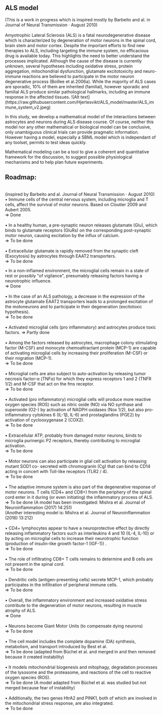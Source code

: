 <h2>ALS model</h2>
(This is a work in progress which is inspired mostly by Barbeito and al. in Journal of Neural Transmission · August 2010) 
<br><br>
Amyotrophic Lateral Sclerosis (ALS) is a fatal neurodegenerative disease which is characterized by degeneration of motor neurons in the spinal cord, brain stem and motor cortex.
Despite the important efforts to find new therapies to ALS, including targeting the immune system, no efficacious drug is available today. 
This highlights the need to better understand the processes implicated.
Although the cause of the disease is currently unknown, several hypotheses including oxidative stress, protein aggregation, mitochondrial dysfunction, glutamate excitotoxicity and neuro-immune reactions are believed to participate in the motor neuron degenerative process (Boillee et al.2006a). 
While the majority of ALS cases are sporadic, 10% of them are inherited (familial), however sporadic and familial ALS produce similar pathological hallmarks, including an immune response in the affected tissues.
![Alt text](https://raw.githubusercontent.com/Hjertesvikt/ALS_model/master/ALS_immune_system_v2.jpeg)

In this study, we develop a mathematical model of the interactions between astrocytes and neurons during ALS disease course.
Of course, neither this model nor any other mathematical or biological model can be conclusive, only unambiguous clinical trials can provide pragmatic information. However having a model, especially a SBML model which is independant of any toolset, permits to test ideas quickly.

Mathematical modeling can be a tool to give a coherent and quantitative framework for the discussion, to suggest possible physiological mechanisms and to help plan future experiments.

<h2>Roadmap: </h2><br>
(inspired by Barbeito and al. Journal of Neural Transmission · August 2010) 
<br>
• Immune cells of the central nervous system, including microglia and T cells, affect the
survival of motor neurons. Based on Cloutier 2009 and  Aubert 2005.<br>
=> Done<br>
<br>
• In a healthy human, a pre-synaptic neuron releases glutamate (Glu), which binds to
glutamate receptors (GluRs) on the corresponding post-synaptic motor neuron, causing
excitation by the influx of calcium.<br>
=> To be done<br>
<br>
• Extracellular glutamate is rapidly removed from the synaptic cleft (Exocytosis) by
astrocytes through EAAT2 transporters.<br>
=> To be done<br>

• In a non-inflamed environment, the microglial cells remain in a state of rest or possibly "of
vigilance", presumably releasing factors having a neurotrophic influence.<br>
=> Done<br>
<br>
• In the case of an ALS pathology, a decrease in the expression of the astrocyte glutamate
EAAT2 transporters leads to a prolonged excitation of the motoneurons and to participate in
their degeneration (excitotoxic hypothesis).<br>
=> To be done<br>
<br>
• Activated microglial cells (pro inflammatory) and astrocytes produce toxic factors.
=> Partly done<br>
<br>
• Among the factors released by astrocytes, macrophage colony stimulating factor (M-CSF)
and monocyte chemoattractant protein (MCP-1) are capable of activating microglial cells
by increasing their proliferation (M-CSF) or their migration (MCP-1).<br>
=> To be done<br>
<br>
• Microglial cells are also subject to auto-activation by releasing tumor necrosis factor-α
(TNFα) for which they express receptors 1 and 2 (TNFR 1/2) and M-CSF that act on the fms
receptor.<br>
=> To be done<br>
<br>
• Activated (pro inflammatory) microglial cells will produce more reactive oxygen species
(ROS) such as nitric oxide (NO) via NO synthase and superoxide (O2-) by activation of
NADPH oxidases (Nox 1/2), but also pro-inflammatory cytokines 6 (IL-1β, IL-6) and
prostaglandins (PGE2) by activation of cyclooxygenase 2 (COX2).<br>
=> To be done<br>
<br>
• Extracellular ATP, probably from damaged motor neurons, binds to microglia purinergic P2
receptors, thereby contributing to microglial activation.<br>
=> To be done<br>
<br>
• Motor neurons can also participate in glial cell activation by releasing mutant SOD1 co-
secreted with chromogranin (Cg) that can bind to CD14 acting in concert with Toll-like
receptors (TLR2 / 4).<br>
=> To be done<br>
<br>
• The adaptive immune system is also part of the degenerative response of motor neurons. T
cells (CD4+ and CD8+) from the periphery of the spinal cord enter in it during (or even
initiating) the inflammatory process of ALS.<br>
=> To be done 
(A model has been investigated: Mishra et al. Journal of Neuroinflammation (2017) 14:251)<br>
(Another interesting model is: Mishra et al. Journal of Neuroinflammation (2016) 13:212)<br>
<br>
• CD4+ lymphocytes appear to have a neuroprotective effect by directly releasing
inflammatory factors such as interleukins 4 and 10 (IL-4, IL-10) or by acting on microglial
cells to increase their neurotrophic function (production of insulin-like growth factor-1
(IGF-1)) .<br>
=> To be done<br>
<br>
• The role of infiltrating CD8+ T cells remains to determine and B cells are not present in the
spinal cord.<br>
=> To be done<br>
<br>
• Dendritic cells (antigen-presenting cells) secrete MCP-1, which probably participates in the
infiltration of peripheral immune cells.<br>
=> To be done<br>
<br>
• Overall, the inflammatory environment and increased oxidative stress contribute to the
degeneration of motor neurons, resulting in muscle atrophy of ALS.<br>
=> Done<br>
<br>
• Neurons become Giant Motor Units (to compensate dying neurons)<br>
=> To be done<br>
<br>
• The cell model includes the complete dopamine (DA) synthesis, metabolism, and transport
introduced by Best et al.<br>
=> To be done (adapted from Büchel et al. and merged in and then removed because it created instability)<br>
<br>
• It models mitochondrial biogenesis and mitophagy, degradation processes of the lysosome
and the proteasome, and reactions of the cell to reactive oxygen species (ROS).<br>
=> To be done (A model adapted from Büchel et al. was studied but not merged because fear of instability)<br>
<br>
• Additionally, the two genes HtrA2 and PINK1, both of which are involved in the
mitochondrial stress response, are also integrated.<br>
=> To be done<br>





